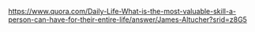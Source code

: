 https://www.quora.com/Daily-Life-What-is-the-most-valuable-skill-a-person-can-have-for-their-entire-life/answer/James-Altucher?srid=z8G5
